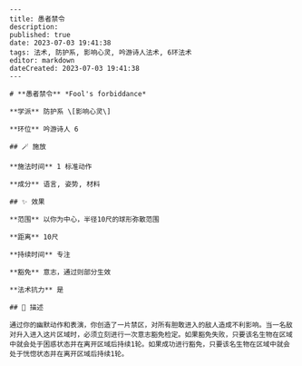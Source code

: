 
    ---
    title: 愚者禁令
    description: 
    published: true
    date: 2023-07-03 19:41:38
    tags: 法术, 防护系, 影响心灵, 吟游诗人法术, 6环法术
    editor: markdown
    dateCreated: 2023-07-03 19:41:38
    ---

    # **愚者禁令** *Fool's forbiddance*

    **学派** 防护系 \[影响心灵\] 

    **环位** 吟游诗人 6

    ## 🪄 施放

    **施法时间** 1 标准动作

    **成分** 语言, 姿势, 材料

    ## ✨ 效果  

    **范围** 以你为中心，半径10尺的球形弥散范围

    **距离** 10尺  

    **持续时间** 专注 

    **豁免** 意志，通过则部分生效

    **法术抗力** 是

    ## 📖 描述

    通过你的幽默动作和表演，你创造了一片禁区，对所有胆敢进入的敌人造成不利影响。当一名敌对升入进入这片区域时，必须立刻进行一次意志豁免检定。如果豁免失败，只要该名生物在区域中就会处于困惑状态并在离开区域后持续1轮。如果成功进行豁免，只要该名生物在区域中就会处于恍惚状态并在离开区域后持续1轮。
    